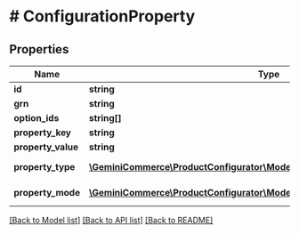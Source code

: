 # # ConfigurationProperty


## Properties


Name | Type | Description | Notes
------------ | ------------- | ------------- | -------------
**id**| **string** |   | [optional]
**grn**| **string** |   | [optional]
**option_ids**| **string[]** |   | [optional]
**property_key**| **string** |   | [optional]
**property_value**| **string** |   | [optional]
**property_type**| [**\GeminiCommerce\ProductConfigurator\Model\ProductconfiguratorPropertyType**](ProductconfiguratorPropertyType.md) |  for more information please, see Model/ProductconfiguratorPropertyType.php  | [optional]
**property_mode**| [**\GeminiCommerce\ProductConfigurator\Model\ProductconfiguratorPropertyMode**](ProductconfiguratorPropertyMode.md) |  for more information please, see Model/ProductconfiguratorPropertyMode.php  | [optional]


[[Back to Model list]](../../README.md#models) [[Back to API list]](../../README.md#endpoints) [[Back to README]](../../README.md)